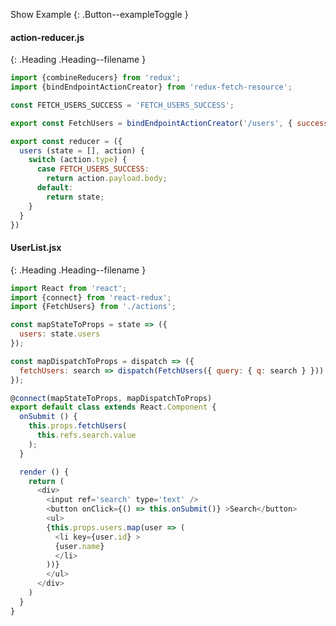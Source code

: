 
Show Example
{: .Button--exampleToggle }

<div markdown="1" >

#### action-reducer.js
{: .Heading .Heading--filename }
~~~ javascript
import {combineReducers} from 'redux';
import {bindEndpointActionCreator} from 'redux-fetch-resource';

const FETCH_USERS_SUCCESS = 'FETCH_USERS_SUCCESS';

export const FetchUsers = bindEndpointActionCreator('/users', { successType: FETCH_USERS_SUCCESS });

export const reducer = ({
  users (state = [], action) {
    switch (action.type) {
      case FETCH_USERS_SUCCESS:
        return action.payload.body;
      default:
        return state;
    }
  }
})
~~~

#### UserList.jsx
{: .Heading .Heading--filename }

~~~ javascript
import React from 'react';
import {connect} from 'react-redux';
import {FetchUsers} from './actions';

const mapStateToProps = state => ({
  users: state.users
});

const mapDispatchToProps = dispatch => ({
  fetchUsers: search => dispatch(FetchUsers({ query: { q: search } }))
});

@connect(mapStateToProps, mapDispatchToProps)
export default class extends React.Component {
  onSubmit () {
    this.props.fetchUsers(
      this.refs.search.value
    );
  }

  render () {
    return (
      <div>
        <input ref='search' type='text' />
        <button onClick={() => this.onSubmit()} >Search</button>
        <ul>
        {this.props.users.map(user => (
          <li key={user.id} >
          {user.name}
          </li>
        ))}
        </ul>
      </div>
    )
  }
}
~~~

</div>
